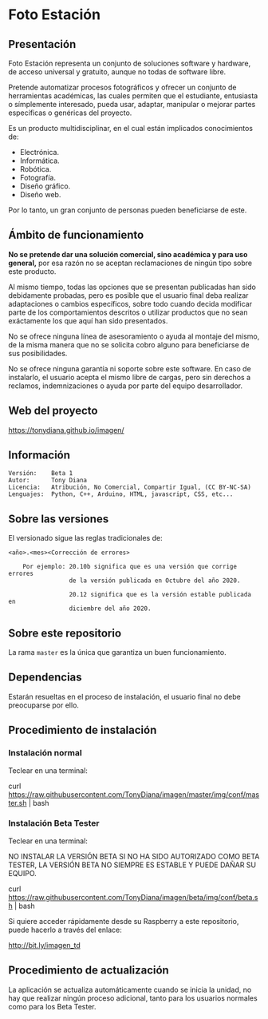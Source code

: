 # Foto Estación

## Presentación

Foto Estación representa un conjunto de soluciones software y hardware, de acceso universal y gratuito, aunque no todas de software libre.

Pretende automatizar procesos fotográficos y ofrecer un conjunto de herramientas académicas, las cuales permiten que el estudiante, entusiasta o símplemente interesado, pueda usar, adaptar, manipular o mejorar partes específicas o genéricas del proyecto.

Es un producto multidisciplinar, en el cual están implicados conocimientos de:

- Electrónica.
- Informática.
- Robótica.
- Fotografía.
- Diseño gráfico.
- Diseño web.

Por lo tanto, un gran conjunto de personas pueden beneficiarse de este.

## Ámbito de funcionamiento

**No se pretende dar una solución comercial, sino académica y para uso general,** por esa razón no se aceptan reclamaciones de ningún tipo sobre este producto.

Al mismo tiempo, todas las opciones que se presentan publicadas han sido debidamente probadas, pero es posible que el usuario final deba realizar adaptaciones o cambios específicos, sobre todo cuando decida modificar parte de los comportamientos descritos o utilizar productos que no sean exáctamente los que aquí han sido presentados.

No se ofrece ninguna línea de asesoramiento o ayuda al montaje del mismo, de la misma manera que no se solicita cobro alguno para beneficiarse de sus posibilidades.

No se ofrece ninguna garantía ni soporte sobre este software. En caso de instalarlo, el usuario acepta el mismo libre de cargas, pero sin derechos a reclamos, indemnizaciones o ayuda por parte del equipo desarrollador.

## Web del proyecto

https://tonydiana.github.io/imagen/

## Información

```comentario
Versión:    Beta 1
Autor:      Tony Diana
Licencia:   Atribución, No Comercial, Compartir Igual, (CC BY-NC-SA)
Lenguajes:  Python, C++, Arduino, HTML, javascript, CSS, etc...
```

## Sobre las versiones

El versionado sigue las reglas tradicionales de:

```Versionado
<año>.<mes><Corrección de errores>

    Por ejemplo: 20.10b significa que es una versión que corrige errores
                 de la versión publicada en Octubre del año 2020.

                 20.12 significa que es la versión estable publicada en
                 diciembre del año 2020.
```

## Sobre este repositorio

La rama `master` es la única que garantiza un buen funcionamiento.

## Dependencias

Estarán resueltas en el proceso de instalación, el usuario final no debe preocuparse por ello.

## Procedimiento de instalación

### Instalación normal
Teclear en una terminal:

curl https://raw.githubusercontent.com/TonyDiana/imagen/master/img/conf/master.sh | bash


### Instalación Beta Tester
Teclear en una terminal:

NO INSTALAR LA VERSIÓN BETA SI NO HA SIDO AUTORIZADO COMO BETA TESTER, LA VERSIÓN BETA NO SIEMPRE ES ESTABLE Y PUEDE DAÑAR SU EQUIPO.

curl https://raw.githubusercontent.com/TonyDiana/imagen/beta/img/conf/beta.sh | bash


Si quiere acceder rápidamente desde su Raspberry a este repositorio, puede hacerlo a través del enlace:

http://bit.ly/imagen_td


## Procedimiento de actualización

La aplicación se actualiza automáticamente cuando se inicia la unidad, no hay que realizar ningún proceso adicional, tanto para los usuarios normales como para los Beta Tester.
